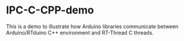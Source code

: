 # IPC-C-CPP-demo
This is a demo to illustrate how Arduino libraries communicate between Arduino/RTduino C++ environment and RT-Thread C threads.
